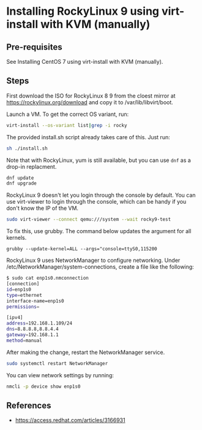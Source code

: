 # Installing RockyLinux 9 using virt-install with KVM (manually)

## Pre-requisites

See Installing CentOS 7 using virt-install with KVM (manually).

## Steps

First download the ISO for RockyLinux 8 9 from the cloest mirror at https://rockylinux.org/download and copy it to /var/lib/libvirt/boot.

Launch a VM. To get the correct OS variant, run:

```sh
virt-install --os-variant list|grep -i rocky
```

The provided install.sh script already takes care of this. Just run:

```sh
sh ./install.sh
```

Note that with RockyLinux, yum is still available, but you can use `dnf` as a drop-in replacment.

```sh
dnf update
dnf upgrade
```

RockyLinux 9 doesn't let you login through the console by default. You can use virt-viewer to login through the console, which can be handy if you don't know the IP of the VM.

```sh
sudo virt-viewer --connect qemu:///system --wait rocky9-test
```

To fix this, use grubby. The command below updates the argument for all kernels.

```
grubby --update-kernel=ALL --args="console=ttyS0,115200
```


RockyLinux 9 uses NetworkManager to configure networking. Under /etc/NetworkManager/system-connections, create a file like the following:

```sh
$ sudo cat enp1s0.nmconnection 
[connection]
id=enp1s0
type=ethernet
interface-name=enp1s0
permissions=

[ipv4]
address=192.168.1.109/24
dns=8.8.8.8,8.8.4.4
gateway=192.168.1.1
method=manual
```

After making the change, restart the NetworkManager service.

```sh
sudo systemctl restart NetworkManager
```

You can view network settings by running:

```sh
nmcli -p device show enp1s0
```

## References

- https://access.redhat.com/articles/3166931